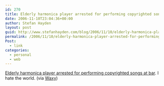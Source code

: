 ```yaml
---
id: 270
title: Elderly harmonica player arrested for performing copyrighted songs at bar. I hate the world.
date: 2006-11-10T23:04:36+00:00
author: Stefan Hayden
layout: post
guid: http://www.stefanhayden.com/blog/2006/11/10/elderly-harmonica-player-arrested-for-performing-copyrighted-songs-at-bar-i-hate-the-world/
permalink: /2006/11/10/elderly-harmonica-player-arrested-for-performing-copyrighted-songs-at-bar-i-hate-the-world/
Post:
  - link
categories:
  - personal
  - web
---
```

<p><a href="http://mdn.mainichi-msn.co.jp/national/news/20061109p2a00m0na018000c.html">Elderly harmonica player arrested for performing copyrighted songs at bar</a>. I hate the world. (via <a href="http://waxy.org/links/">Waxy</a>)
</p>
